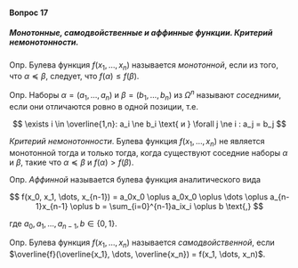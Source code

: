 #### Вопрос 17

##### Монотонные, самодвойственные и аффинные функции. Критерий немонотонности.

Опр. Булева функция $f(x_1, \dots, x_n)$ называется *монотонной*, если из того, что $\alpha \preccurlyeq \beta$, следует, что $f(\alpha) \le f(\beta)$.

Опр. Наборы $\alpha = (a_1, \dots, a_n)$ и $\beta = (b_1, \dots, b_n)$ из $\Omega^n$ называют *соседними*, если они отличаются ровно в одной позиции, т.е.

$$
\exists i \in \overline{1,n}: a_i \ne b_i \text{ и } \forall j \ne i : a_j = b_j
$$

*Критерий немонотонности*. Булева функция $f(x_1, \dots, x_n)$ не является монотонной тогда и только тогда, когда существуют соседние наборы $\alpha$ и $\beta$, такие что $\alpha \preccurlyeq \beta$ и $f(\alpha) > f(\beta)$.

Опр. *Аффинной* называется булева функция аналитического вида

$$
f(x_0, x_1, \dots, x_{n-1}) = a_0x_0 \oplus a_0x_0 \oplus \dots \oplus a_{n-1}x_{n-1} \oplus b = \sum_{i=0}^{n-1}a_ix_i \oplus b \text{,}
$$

где $a_0, a_1, \dots, a_{n-1}, b \in \{0,1\}$.

Опр. Булева функция $f(x_1, \dots, x_n)$ называется *самодвойственной*, если $\overline{f}(\overline{x_1}, \dots, \overline{x_n}) = f(x_1, \dots, x_n)$.
